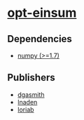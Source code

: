 # [opt-einsum](https://pypi.org/project/opt-einsum)

## Dependencies
- [numpy (>=1.7)](packages/n/numpy.md)



## Publishers
- [dgasmith](https://pypi.org/user/dgasmith)
- [lnaden](https://pypi.org/user/lnaden)
- [loriab](https://pypi.org/user/loriab)


